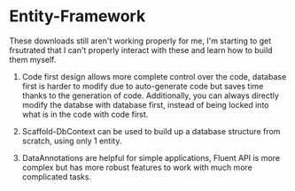 # Entity-Framework
These downloads still aren't working properly for me, I'm starting to get frsutrated that I can't properly interact with these and learn how to build them myself.

1) Code first design allows more complete control over the code, database first is harder to modify due to auto-generate code but saves time thanks to the generation of code.  Additionally, you can always directly modify the databse with database first, instead of being locked into what is in the code with code first.

2) Scaffold-DbContext can be used to build up a database structure from scratch, using only 1 entity.

3) DataAnnotations are helpful for simple applications, Fluent API is more complex but has more robust features to work with much more complicated tasks.

